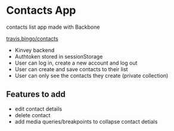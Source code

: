 # Contacts App
contacts list app made with Backbone

[travis.bingo/contacts](http://travis.bingo/congenial-broccoli/)

* Kinvey backend 
* Authtoken stored in sessionStorage
* User can log in, create a new account and log out
* User can create and save contacts to their list
* User can only see the contacts they create (private collection)

## Features to add
* edit contact details
* delete contact
* add media queries/breakpoints to collapse contact detials
